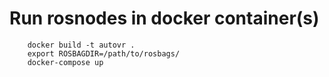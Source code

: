 # Run rosnodes in docker container(s)
        docker build -t autovr .
        export ROSBAGDIR=/path/to/rosbags/
        docker-compose up
